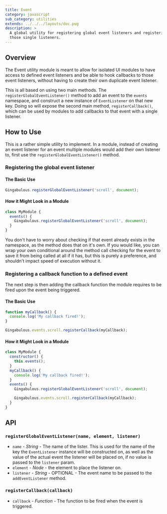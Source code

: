 ```yaml
---
title: Event
category: javascript
sub_category: utilities
extends: ../../../layouts/doc.pug
description: >
  A global utility for registering global event listeners and registering callbacks to
  those single listeners.
---
```


## Overview

The Event utility module is meant to allow for isolated UI modules to have access to
defined event listeners and be able to hook callbacks to those event listeners, without
having to create their own duplicate event listener.

This is all based on using two main methods. The `registerGlobalEventListener()` method
to add an event to the `events` namespace, and construct a new instance of `EventListener`
on that new key. Doing so will expose the second main method, `registerCallback()`, which
can be used by modules to add callbacks to that event with a single listener.

## How to Use

This is a rather simple utility to implement. In a module, instead of creating an event
listener for an event multiple modules would add their own listener to, first use the
`registerGlobalEventListener()` method.

### Registering the global event listener

#### The Basic Use

```js
Gingabulous.registerGlobalEventListener('scroll', document);
```

#### How it Might Look in a Module

```js
class MyModule {  
  events() {
    Gingabulous.registerGlobalEventListener('scroll', document);
  }
}
```

You don't have to worry about checking if that event already exists in the namespace, as
the method does that on it's own. If you would like, you can wrap your own conditional
around the method call checking for the event to save it from being called at all if it
has, but this is purely a preference, and shouldn't impact speed of execution without it.

### Registering a callback function to a defined event

The next step is then adding the callback function the module requires to be fired upon
the event being triggered.

#### The Basic Use

```js
function myCallback() {
  console.log('My callback fired!');
}

Gingabulous.events.scroll.registerCallback(myCallback);
```
#### How it Might Look in a Module

```js
class MyModule {
  constructor() {
    this.events();
  }
  myCallback() {
    console.log('My callback fired!');
  }
  events() {
    Gingabulous.registerGlobalEventListener('scroll', document);

    Gingabulous.events.scroll.registerCallback(myCallback);
  }
}
```

## API

### `registerGlobalEventListener(name, element, listener)`

- `name` - *String* - The name of the lister. This is used for the name of the key the
`EventListener` instance will be constructed on, as well as the value of the actual event
the listener will be placed on, if no value is passed to the `listener` param.
- `element` - *Node* - the element to place the listener on.
- `listener` - *String* - OPTIONAL - The event name to be passed to the `addEventListener`
method.

### `registerCallback(callback)`

- `callback` - *Function* - The function to be fired when the event is triggered.
